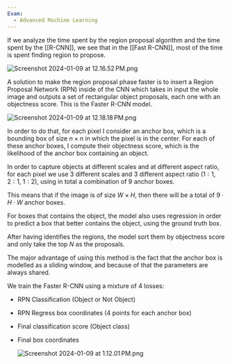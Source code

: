 ```yaml
---
Exam:
  - Advanced Machine Learning
---
```

If we analyze the time spent by the region proposal algorithm and the time spent by the [[R-CNN]], we see that in the [[Fast R-CNN]], most of the time is spent finding region to propose.

![Screenshot 2024-01-09 at 12.16.52 PM.png](Screenshot_2024-01-09_at_12.16.52_PM.jpeg)

A solution to make the region proposal phase faster is to insert a Region Proposal Network (RPN) inside of the CNN which takes in input the whole image and outputs a set of rectangular object proposals, each one with an objectness score. This is the Faster R-CNN model.

![Screenshot 2024-01-09 at 12.18.18 PM.png](Screenshot_2024-01-09_at_12.18.18_PM.jpeg)

In order to do that, for each pixel I consider an anchor box, which is a bounding box of size $n \times n$ in which the pixel is in the center. For each of these anchor boxes, I compute their objectness score, which is the likelihood of the anchor box containing an object. 

In order to capture objects at different scales and at different aspect ratio, for each pixel we use $3$ different scales and $3$ different aspect ratio ($1:1$, $2:1$, $1:2$), using in total a combination of $9$ anchor boxes.

This means that if the image is of size $W \times  H$, then there will be a total of $9 \cdot H \cdot W$ anchor boxes.

For boxes that contains the object, the model also uses regression in order to predict a box that better contains the object, using the ground truth box.

After having identifies the regions, the model sort them by objectness score and only take the top $N$ as the proposals.

The major advantage of using this method is the fact that the anchor box is modelled as a sliding window, and because of that the parameters are always shared.

We train the Faster R-CNN using a mixture of 4 losses:

- RPN Classification (Object or Not Object)
- RPN Regress box coordinates (4 points for each anchor box)
- Final classification score (Object class)
- Final box coordinates
    
    ![Screenshot 2024-01-09 at 1.12.01 PM.png](Screenshot_2024-01-09_at_1.12.01_PM.jpeg)
    
